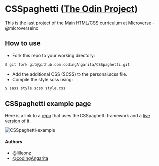 # CSSpaghetti ([The Odin Project](https://www.theodinproject.com/courses/html5-and-css3/lessons/design-your-own-grid-based-framework))

This is the last project of the Main HTML/CSS curriculum at [Microverse](https://www.microverse.org/) - @microverseinc

## How to use
* Fork this repo to your working directory:
```sh
$ git fork git@github.com:codingAngarita/CSSpaghetti.git
```
* Add the additional CSS (SCSS) to the personal.scss file.
* Compile the style.scss using:
```sh
$ sass style.scss style.css
```

## CSSpaghetti example page
Here is a link to a [repo](https://github.com/codingAngarita/CSSpaghetti-example) that uses the CSSpaghetti framework and a [live version](https://raw.githack.com/codingAngarita/CSSpaghetti-example/master/index.html) of it.

![CSSpaghetti-example](https://raw.githubusercontent.com/codingAngarita/CSSpaghetti-example/master/resources/full-page-pic.png)
#### Authors

* [@lilleonz](https://github.com/lilleonz)
* [@codingAngarita](https://github.com/codingAngarita)
